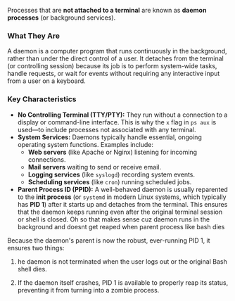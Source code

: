 Processes that are **not attached to a terminal** are known as **daemon processes** (or background services).

### What They Are
A daemon is a computer program that runs continuously in the background, rather than under the direct control of a user. It detaches from the terminal (or controlling session) because its job is to perform system-wide tasks, handle requests, or wait for events without requiring any interactive input from a user on a keyboard. 

### Key Characteristics
* **No Controlling Terminal (TTY/PTY):** They run without a connection to a display or command-line interface. This is why the `x` flag in `ps aux` is used—to include processes not associated with any terminal.
* **System Services:** Daemons typically handle essential, ongoing operating system functions. Examples include:
    * **Web servers** (like Apache or Nginx) listening for incoming connections.
    * **Mail servers** waiting to send or receive email.
    * **Logging services** (like `syslogd`) recording system events.
    * **Scheduling services** (like `cron`) running scheduled jobs.
* **Parent Process ID (PPID):** A well-behaved daemon is usually reparented to the **init process** (or `systemd` in modern Linux systems, which typically has **PID 1**) after it starts up and detaches from the terminal. This ensures that the daemon keeps running even after the original terminal session or shell is closed.
Oh so that makes sense cuz daemon runs in the background and doesnt get reaped when parent process like bash dies

Because the daemon's parent is now the robust, ever-running PID 1, it ensures two things:

1) he daemon is not terminated when the user logs out or the original Bash shell dies.

2) If the daemon itself crashes, PID 1 is available to properly reap its status, preventing it from turning into a zombie process.

